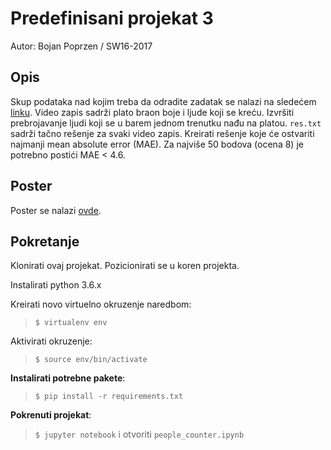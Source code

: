 # Predefinisani projekat 3
Autor: Bojan Poprzen / SW16-2017

## Opis
Skup podataka nad kojim treba da odradite zadatak se nalazi na sledećem [linku](https://drive.google.com/drive/folders/1nQ5P2YorlLZ8wD1BiuzosQET_1ElDOWd).
Video zapis sadrži plato braon boje i ljude koji se kreću.
Izvršiti prebrojavanje ljudi koji se u barem jednom trenutku nađu na platou.
`res.txt` sadrži tačno rešenje za svaki video zapis.
Kreirati rešenje koje će ostvariti najmanji mean absolute error (MAE).
Za najviše 50 bodova (ocena 8) je potrebno postići MAE < 4.6.

## Poster

Poster se nalazi [ovde](./poster.pdf).

## Pokretanje
Klonirati ovaj projekat. Pozicionirati se u koren projekta.

Instalirati python 3.6.x

Kreirati novo virtuelno okruzenje naredbom:
> `$ virtualenv env`

Aktivirati okruzenje:
> `$ source env/bin/activate`

**Instalirati potrebne pakete**:
> `$ pip install -r requirements.txt`

**Pokrenuti projekat**:
> `$ jupyter notebook` i otvoriti `people_counter.ipynb`
